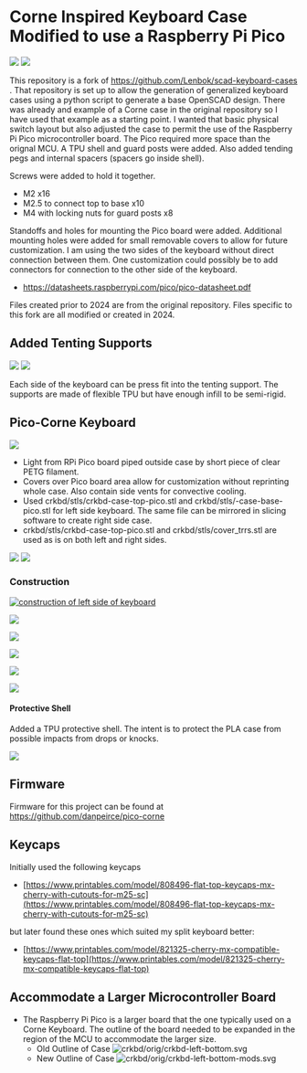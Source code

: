 # Corne Inspired Keyboard Case Modified to use a Raspberry Pi Pico

![](images/pico--corne-shell-L.png) ![](images/pico--corne-shell-R.png)

This repository is a fork of https://github.com/Lenbok/scad-keyboard-cases .
That repository is set up to allow the generation of generalized keyboard cases using
a python script to generate a base OpenSCAD design. There was already and example of a Corne case in the original repository so I have used that example as a 
starting point. I wanted that basic physical switch layout but 
also adjusted the case to permit the use of the Raspberry Pi Pico microcontroller board. The Pico required more space than the orignal MCU.
A TPU shell and guard posts were added. Also added tending pegs and internal spacers (spacers go inside shell).

Screws were added to hold it together.

* M2 x16
* M2.5 to connect top to base x10 
* M4 with locking nuts for guard posts x8

Standoffs and holes for mounting the Pico board were added. Additional mounting holes were added for small removable covers to allow for future customization.
I am using the two sides of the keyboard without direct connection between them. One customization could possibly be to add connectors for connection to the other 
side of the keyboard.

* https://datasheets.raspberrypi.com/pico/pico-datasheet.pdf

Files created prior to 2024 are from the original repository. Files specific to this fork are all modified or created in 2024.

## Added Tenting Supports

![](images/pico--corne-tent-L.png) ![](images/pico--corne-tent2-R.png)

Each side of the keyboard can be press fit into the tenting support. The supports are made of flexible TPU but have enough infill to be semi-rigid.
	 
## Pico-Corne Keyboard

![](images/pico-corne-left-build04.png) 

* Light from RPi Pico board piped outside case by short piece of clear PETG filament.
* Covers over Pico board area allow for customization without reprinting whole case. Also contain side
  vents for convective cooling.
* Used crkbd/stls/crkbd-case-top-pico.stl and crkbd/stls/-case-base-pico.stl for left side keyboard. The same file can be mirrored in slicing software to create right side case.
* crkbd/stls/crkbd-case-top-pico.stl and crkbd/stls/cover_trrs.stl are used as is on both left and right sides.

![](images/pico-corne-left-build05.png) ![](images/pico-corne-right-build01.png)

### Construction

[![construction of left side of keyboard](https://img.youtube.com/vi/Hs4WmTu5av8/0.jpg)](https://www.youtube.com/watch?v=Hs4WmTu5av8)

![](images/pico-corne-left-build01.png)

![](images/pico-corne-left-build03.png)

![](images/pico-corne-left-build02-und.png)

![](images/pico-corne-left-build03-und-w.png)

![](images/pico-corne-left-build04-und-w.png)

#### Protective Shell

Added a TPU protective shell. The intent is to protect the PLA case from possible impacts from drops or knocks.

![](images/pico--corne-shell.png)

## Firmware

Firmware for this project can be found at https://github.com/danpeirce/pico-corne 

## Keycaps

Initially used the following keycaps
 
* [https://www.printables.com/model/808496-flat-top-keycaps-mx-cherry-with-cutouts-for-m25-sc](https://www.printables.com/model/808496-flat-top-keycaps-mx-cherry-with-cutouts-for-m25-sc)

but later found these ones which suited my split keyboard better:

* [https://www.printables.com/model/821325-cherry-mx-compatible-keycaps-flat-top](https://www.printables.com/model/821325-cherry-mx-compatible-keycaps-flat-top)

## Accommodate a Larger Microcontroller Board

* The Raspberry Pi Pico is a larger board that the one typically used on a Corne Keyboard. The outline of the board needed 
  to be expanded in the region of the MCU to accommodate the larger size.
    * Old Outline of Case
	  ![crkbd/orig/crkbd-left-bottom.svg](crkbd/orig/crkbd-left-bottom.svg)
    * New Outline of Case
	  ![crkbd/orig/crkbd-left-bottom-mods.svg](crkbd/orig/crkbd-left-bottom-mods.svg)